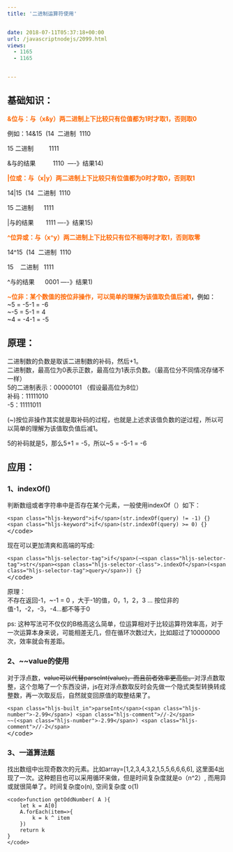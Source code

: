 ```yaml
---
title: '二进制运算符使用'


date: 2018-07-11T05:37:18+00:00
url: /javascriptnodejs/2099.html
views:
  - 1165
  - 1165


---
```

## 基础知识：

<span style="color: #ff6600;"><strong>&位与：与（x&y）两二进制上下比较只有位值都为1时才取1，否则取0</strong></span>

例如：14&15  (14  二进制  1110

15 二进制         1111

&与的结果          1110  &#8212;-》结果14)

<span style="color: #ff6600;"><strong>|位或：与（x|y）两二进制上下比较只有位值都为0时才取0，否则取1</strong></span>

14|15  (14  二进制  1110

15 二进制      1111

|与的结果       1111 &#8212;-》结果15)

<span style="color: #ff6600;"><strong>^位异或：与（x^y）两二进制上下比较只有位不相等时才取1，否则取零</strong></span>

14^15  (14  二进制  1110

15    二进制   1111

^与的结果      0001 &#8212;-》结果1)

<span style="color: #ff6600;"><strong>~位非：某个数值的按位非操作，可以简单的理解为该值取负值后减1</strong><span style="color: #000000;">，例如：</span></span>  
~5 = -5-1 = -6  
~-5 = 5-1 = 4  
~4 = -4-1 = -5

## 原理：

二进制数的负数是取该二进制数的补码，然后+1。  
二进制数，最高位为0表示正数，最高位为1表示负数。（最高位分不同情况存储不一样）  
5的二进制表示：00000101 （假设最高位为8位）  
补码：11111010  
-5：11111011

(~)按位非操作其实就是取补码的过程，也就是上述求该值负数的逆过程，所以可以简单的理解为该值取负值后减1。

5的补码就是5，那么5+1 = -5，所以~5 = -5-1 = -6

## 应用：

### 1、indexOf()

判断数组或者字符串中是否存在某个元素，一般使用indexOf（）如下：

<pre class="hljs bash"><code class="bash">&lt;span class="hljs-keyword">if&lt;/span>(str.indexOf(query) != -1) {}
&lt;span class="hljs-keyword">if&lt;/span>(str.indexOf(query) &gt;= 0) {}
</code>&lt;/code></pre>

现在可以更加清爽和高端的写成:

<pre class="hljs css"><code class="css">&lt;span class="hljs-selector-tag">if&lt;/span>(~&lt;span class="hljs-selector-tag">str&lt;/span>&lt;span class="hljs-selector-class">.indexOf&lt;/span>(&lt;span class="hljs-selector-tag">query&lt;/span>)) {}
</code>&lt;/code></pre>

原理：  
不存在返回-1，~-1 = 0 ，大于-1的值，0，1，2，3 &#8230; 按位非的值-1，-2，-3，-4&#8230;都不等于0

ps: 这种写法可不仅仅的B格高这么简单，位运算相对于比较运算符效率高，对于一次运算本身来说，可能相差无几，但在循环次数过大，比如超过了10000000次，效率就会有差距。

### 2、~~value的使用

对于浮点数，~~value可以代替parseInt(value)，而且前者效率更高些。~~对浮点数取整，这个忽略了一个东西没讲，js在对浮点数取反时会先做一个隐式类型转换转成整数，再一次取反后，自然就变回原值的取整结果了。

<pre class="hljs javascript"><code class="javascript">&lt;span class="hljs-built_in">parseInt&lt;/span>(&lt;span class="hljs-number">-2.99&lt;/span>) &lt;span class="hljs-comment">//-2&lt;/span>
~~(&lt;span class="hljs-number">-2.99&lt;/span>) &lt;span class="hljs-comment">//-2&lt;/span>
</code>&lt;/code></pre>

### 3、一道算法题

找出数组中出现奇数次的元素。比如array=[1,2,3,4,3,2,1,5,5,6,6,6,6], 这里面4出现了一次。这种题目也可以采用循环来做，但是时间复杂度就是o（n^2）, 而用异或就很简单了。时间复杂度o(n), 空间复杂度 o(1)

    <code>function getOddNumber( A ){
        let k = A[0]
        A.forEach(item=>{
            k = k ^ item
        })
        return k
    }
    </code>